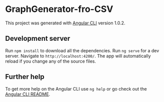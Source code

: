 # GraphGenerator-fro-CSV

This project was generated with [Angular CLI](https://github.com/angular/angular-cli) version 1.0.2.

## Development server
Run `npm install` to download all the dependencies.
Run `ng serve` for a dev server. Navigate to `http://localhost:4200/`. The app will automatically reload if you change any of the source files.

## Further help

To get more help on the Angular CLI use `ng help` or go check out the [Angular CLI README](https://github.com/angular/angular-cli/blob/master/README.md).
